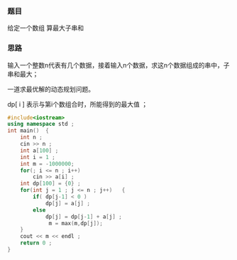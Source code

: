 ### 题目
给定一个数组 算最大子串和

### 思路
输入一个整数n代表有几个数据，接着输入n个数据，求这n个数据组成的串中，子串和最大；

一道求最优解的动态规划问题。

dp[ i ] 表示与第i个数组合时，所能得到的最大值 ；

~~~ c++
#include<iostream>
using namespace std ;
int main()  {
    int n ;
    cin >> n ;
    int a[100] ;
    int i = 1 ;
    int m = -1000000;
    for(; i <= n ; i++)
        cin >> a[i] ;
    int dp[100] = {0} ;
    for(int j = 1 ; j <= n ; j++)   {
        if( dp[j-1] < 0 )
            dp[j] = a[j] ;
        else
            dp[j] = dp[j-1] + a[j] ;
             m = max(m,dp[j]);
    }
    cout << m << endl ;
    return 0 ;
}
~~~
